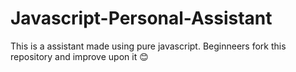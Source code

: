 # Javascript-Personal-Assistant
This is a assistant made using pure javascript. Beginneers fork this repository and improve upon it :blush:


